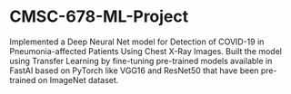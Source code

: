 # CMSC-678-ML-Project

Implemented a Deep Neural Net model for Detection of COVID-19 in Pneumonia-affected Patients Using Chest X-Ray Images. Built the model using Transfer Learning by fine-tuning pre-trained models available in FastAI based on PyTorch like VGG16 and ResNet50 that have been pre-trained on ImageNet dataset.
